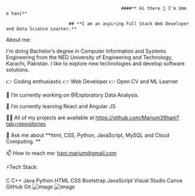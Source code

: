                                                 
                                                ####** Hi there 👋 I'm Umm e hani**
                                                
                            ## **I am an aspiring Full Stack Web Developer and Data Science Learner.**
                            
About me:

I'm doing Bachelor’s degree in Computer Information and Systems Engineering from the NED University of Engineering and Technology, Karachi, Pakistan. I like to explore new technologies and develop software solutions.

:point_right: Coding enthusiastic
:point_right: Web Developer
:point_right: Open CV and ML Learner


 🔭 I’m currently working on @Exploratory Data Analysis. 
 
 🌱 I’m currently learning React and Angular JS 
 
 :woman_technologist:  All of my projects are available at https://github.com/Marium39hani?tab=repositories 
 
 💬 Ask me about **html, CSS, Python, JavaScript, MySQL and Cloud Computing. **
 
 📫 How to reach me: hani.marium@gmail.com
 
 

:zap:Tech Stack:

C C++ Java Python HTML CSS Bootstrap JavaScript  Visual Studio Canva GitHub Git
![image](https://user-images.githubusercontent.com/66160969/156897384-515d3367-fd41-4247-8092-76d50afb8eab.png)
![image](https://user-images.githubusercontent.com/66160969/156897406-c5dc6cb7-89f7-4778-a359-c5da58001aea.png)



